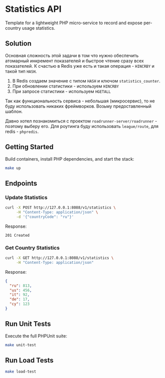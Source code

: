 # Statistics API
Template for a lightweight PHP micro-service to record and expose per-country usage statistics.

## Solution

Основная сложность этой задачи в том что нужно обеспечить атомарный инкремент показателей и быстрое чтение сразу всех
показателей. К счастью в Redis уже есть и такая операция - `HINCRBY` и такой тип `HASH`.

1. В Redis создаем значение с типом `HASH` и ключом `statistics_counter`.
2. При обновлении статистики - используем `HINCRBY`
3. При запросе статистики - используем `HGETALL`

Так как функциональность сервиса - небольшая (микросервис), то не буду использовать никаких фреймворков. Возьму
предоставленный шаблон.

Давно хотел познакомиться с проектом `roadrunner-server/roadrunner` - поэтому выберу его.
Для роутинга буду использовать `league/route`, для redis - `phpredis`.

## Getting Started
Build containers, install PHP dependencies, and start the stack:

```bash
make up
```

## Endpoints

### Update Statistics

```bash
curl -X POST http://127.0.0.1:8088/v1/statistics \
     -H "Content-Type: application/json" \
     -d '{"countryCode": "ru"}'
```
Response:
```
201 Created
```

### Get Country Statistics

```bash
curl -X GET http://127.0.0.1:8088/v1/statistics \
     -H "Content-Type: application/json"
```
Response:
```json
{
  "ru": 813,
  "us": 456,
  "it": 92,
  "de": 17,
  "cy": 123
}
```

## Run Unit Tests
Execute the full PHPUnit suite:

```bash
make unit-test
```


## Run Load Tests

```bash
make load-test
```
